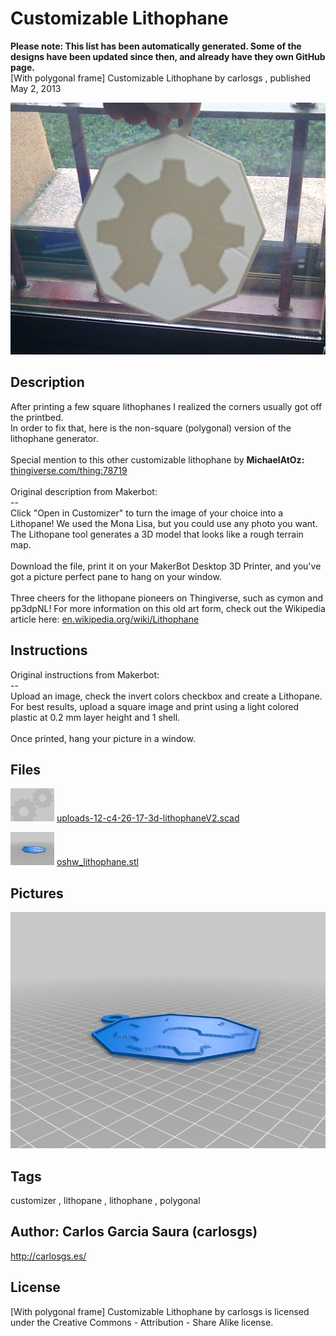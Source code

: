 Customizable Lithophane
===============
**Please note: This list has been automatically generated. Some of the designs have been updated since then, and already have they own GitHub page.**  
[With polygonal frame] Customizable Lithophane  by carlosgs , published May 2, 2013

![Image](img/2013-05-02_19.14.38_display_large.jpg "Title")

Description
--------
After printing a few square lithophanes I realized the corners usually got off the printbed.  <br />
In order to fix that, here is the non-square (polygonal) version of the lithophane generator.  <br />
<br />
Special mention to this other customizable lithophane by **MichaelAtOz:** <a href="http://www.thingiverse.com/thing:78719" target="_blank" rel="nofollow">thingiverse.com/thing:78719</a> <br />
<br />
Original description from Makerbot:  <br />
--  <br />
Click "Open in Customizer" to turn the image of your choice into a Lithopane! We used the Mona Lisa, but you could use any photo you want. The Lithopane tool generates a 3D model that looks like a rough terrain map.  <br />
<br />
Download the file, print it on your MakerBot Desktop 3D Printer, and you've got a picture perfect pane to hang on your window.  <br />
<br />
Three cheers for the lithopane pioneers on Thingiverse, such as cymon and pp3dpNL! For more information on this old art form, check out the Wikipedia article here: <a href="http://en.wikipedia.org/wiki/Lithophane" target="_blank" rel="nofollow">en.wikipedia.org/wiki/Lithophane</a>

Instructions
--------
Original instructions from Makerbot:  <br />
--  <br />
Upload an image, check the invert colors checkbox and create a Lithopane. For best results, upload a square image and print using a light colored plastic at 0.2 mm layer height and 1 shell.  <br />
<br />
Once printed, hang your picture in a window.

Files
--------
[![Image](img/Gears_preview_tinycard.jpg)](uploads-12-c4-26-17-3d-lithophaneV2.scad)
 [ uploads-12-c4-26-17-3d-lithophaneV2.scad](uploads-12-c4-26-17-3d-lithophaneV2.scad)  

[![Image](img/oshw_lithophane_preview_tinycard.jpg)](oshw_lithophane.stl)
 [ oshw_lithophane.stl](oshw_lithophane.stl)  



Pictures
--------
![Image](img/oshw_lithophane_display_large.jpg "Title")


Tags
--------
customizer , lithopane , lithophane , polygonal  



Author: Carlos Garcia Saura (carlosgs)
--------
<http://carlosgs.es/>  

License
--------
[With polygonal frame] Customizable Lithophane by carlosgs is licensed under the Creative Commons - Attribution - Share Alike license.  

